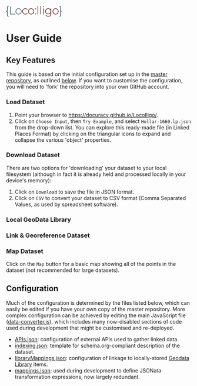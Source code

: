 <p align="left" width="100%">
    <img src="/images/Locolligo.png" style="width: 30%" />
</p>

# User Guide

## Key Features
This guide is based on the initial configuration set up in the [master repository](https://github.com/docuracy/Locolligo), as outlined [below](./User-Guide.md#configuration). If you want to customise the configuration, you will need to 'fork' the repository into your own GitHub account.

### Load Dataset
1. Point your browser to https://docuracy.github.io/Locolligo/.
2. Click on `Choose Input`, then `Try Example`, and select `Hollar-1660.lp.json` from the drop-down list. You can explore this ready-made file (in Linked Places Format) by clicking on the triangular icons to expand and collapse the various 'object' properties.

### Download Dataset
There are two options for 'downloading' your dataset to your local filesystem (although in fact it is already held and processed locally in your device's memory):
1. Click on `Download` to save the file in JSON format.
2. Click on `CSV` to convert your dataset to CSV format (Comma Separated Values, as used by spreadsheet software).

### Local GeoData Library

### Link & Georeference Dataset


### Map Dataset
Click on the `Map` button for a basic map showing all of the points in the dataset (not recommended for large datasets).

## Configuration
Much of the configuration is determined by the files listed below, which can easily be edited if you have your own copy of the master repository. More complex configuration can be achieved by editing the main JavaScript file ([data-converter.js](./js/data-converter.js)), which includes many now-disabled sections of code used during development that might be customised and re-deployed.
- [APIs.json](./templates/APIs.json): configuration of external APIs used to gather linked data.
- [indexing.json](./templates/indexing.json): template for schema.org-compliant description of the dataset.
- [libraryMappings.json](./templates/libraryMappings.json): configuration of linkage to locally-stored [Geodata Library](./User-Guide.md#local-geodata-library) items.
- [mappings.json](./templates/mappings.json): used during development to define JSONata transformation expressions, now largely redundant.
